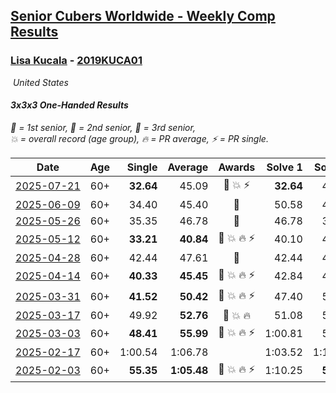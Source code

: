 <style>table {white-space: nowrap;}</style>
<link rel="stylesheet" type="text/css" href="/scw-comp/css/flags.css" />

## [Senior Cubers Worldwide - Weekly Comp Results](/scw-comp/results/)
### [Lisa Kucala](README.md) - [2019KUCA01](https://www.worldcubeassociation.org/persons/2019KUCA01?event=333oh)

<i class="flag flag-US" />&nbsp;United States

#### 3x3x3 One-Handed Results

<span style="white-space: nowrap;">🥇 = 1st senior</span>, <span style="white-space: nowrap;">🥈 = 2nd senior</span>, <span style="white-space: nowrap;">🥉 = 3rd senior</span>, <span style="white-space: nowrap;">💥 = overall record (age group)</span>, <span style="white-space: nowrap;">🔥 = PR average</span>, <span style="white-space: nowrap;">⚡ = PR single</span>.

| Date | Age | Single | Average | Awards | Solve 1 | Solve 2 | Solve 3 | Solve 4 | Solve 5 | Video |
| :--: | :--: | --: | --: | :--: | --: | --: | --: | --: | --: | :-- |
| [2025-07-21](../../results/2025-07-21/333oh.md) | 60+ | **32.64** | 45.09 | 🥉 💥 ⚡ | **32.64** | 45.97 | 49.67 | 53.68 | 39.62 | [Desktop](https://www.facebook.com/events/1261538608778309/permalink/1266895421575961) / [Mobile](https://m.facebook.com/events/1261538608778309?view=permalink&id=1266895421575961) |
| [2025-06-09](../../results/2025-06-09/333oh.md) | 60+ | 34.40 | 45.40 | 🥈 | 50.58 | 42.44 | 49.08 | 44.69 | 34.40 | [Desktop](https://www.facebook.com/events/947256517415436/permalink/955342689940152) / [Mobile](https://m.facebook.com/events/947256517415436?view=permalink&id=955342689940152) |
| [2025-05-26](../../results/2025-05-26/333oh.md) | 60+ | 35.35 | 46.78 | 🥈 | 46.78 | 35.35 | 46.89 | 50.84 | 46.68 | [Desktop](https://www.facebook.com/events/2135590763616965/permalink/2146578769184831) / [Mobile](https://m.facebook.com/events/2135590763616965?view=permalink&id=2146578769184831) |
| [2025-05-12](../../results/2025-05-12/333oh.md) | 60+ | **33.21** | **40.84** | 🥈 💥 🔥 ⚡ | 40.10 | 42.92 | **33.21** | 39.51 | 1:10.70 | [Desktop](https://www.facebook.com/events/1716950522530027/permalink/1723959008495845) / [Mobile](https://m.facebook.com/events/1716950522530027?view=permalink&id=1723959008495845) |
| [2025-04-28](../../results/2025-04-28/333oh.md) | 60+ | 42.44 | 47.61 | 🥈 | 42.44 | 45.67 | 53.55 | 45.96 | 51.19 | [Desktop](https://www.facebook.com/events/1398919087967450/permalink/1406832233842802) / [Mobile](https://m.facebook.com/events/1398919087967450?view=permalink&id=1406832233842802) |
| [2025-04-14](../../results/2025-04-14/333oh.md) | 60+ | **40.33** | **45.45** | 🥈 💥 🔥 ⚡ | 42.84 | 46.69 | **40.33** | 46.83 | 48.36 | [Desktop](https://www.facebook.com/events/686757560572325/permalink/696687009579380) / [Mobile](https://m.facebook.com/events/686757560572325?view=permalink&id=696687009579380) |
| [2025-03-31](../../results/2025-03-31/333oh.md) | 60+ | **41.52** | **50.42** | 🥈 💥 🔥 ⚡ | 47.40 | 53.01 | **41.52** | 1:01.27 | 50.86 | [Desktop](https://www.facebook.com/events/952001183807395/permalink/962291929444987) / [Mobile](https://m.facebook.com/events/952001183807395?view=permalink&id=962291929444987) |
| [2025-03-17](../../results/2025-03-17/333oh.md) | 60+ | 49.92 | **52.76** | 🥈 💥 🔥 | 51.08 | 57.27 | 49.92 | DNS | DNS | [Desktop](https://www.facebook.com/events/4062322140668303/permalink/4076124949288022) / [Mobile](https://m.facebook.com/events/4062322140668303?view=permalink&id=4076124949288022) |
| [2025-03-03](../../results/2025-03-03/333oh.md) | 60+ | **48.41** | **55.99** | 🥉 💥 🔥 ⚡ | 1:00.81 | 58.75 | **48.41** | DNS | DNS | [Desktop](https://www.facebook.com/events/1685594042052171/permalink/1694350531176522) / [Mobile](https://m.facebook.com/events/1685594042052171?view=permalink&id=1694350531176522) |
| [2025-02-17](../../results/2025-02-17/333oh.md) | 60+ | 1:00.54 | 1:06.78 |  | 1:03.52 | 1:16.29 | 1:00.54 | DNS | DNS | [Desktop](https://www.facebook.com/events/1147070173669130/permalink/1155677646141716) / [Mobile](https://m.facebook.com/events/1147070173669130?view=permalink&id=1155677646141716) |
| [2025-02-03](../../results/2025-02-03/333oh.md) | 60+ | **55.35** | **1:05.48** | 🥉 💥 🔥 ⚡ | 1:10.25 | **55.35** | 1:10.84 | DNS | DNS | [Desktop](https://www.facebook.com/events/595481126781396/permalink/606073822388793) / [Mobile](https://m.facebook.com/events/595481126781396?view=permalink&id=606073822388793) |


<!-- Global site tag (gtag.js) - Google Analytics -->
<script async src="https://www.googletagmanager.com/gtag/js?id=UA-86348435-3"></script>
<script>window.dataLayer = window.dataLayer || []; function gtag() {dataLayer.push(arguments);} gtag('js', new Date()); gtag('config', 'UA-86348435-3');</script>
